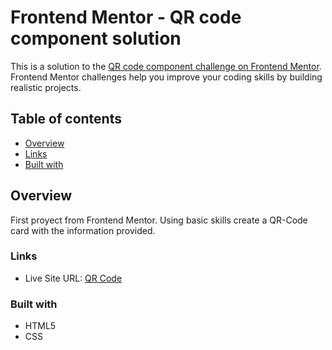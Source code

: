 # Frontend Mentor - QR code component solution

This is a solution to the [QR code component challenge on Frontend Mentor](https://www.frontendmentor.io/challenges/qr-code-component-iux_sIO_H). Frontend Mentor challenges help you improve your coding skills by building realistic projects. 

## Table of contents

- [Overview](#overview)
- [Links](#links)
- [Built with](#built-with)

## Overview
First proyect from Frontend Mentor. Using basic skills create a QR-Code card with the information provided. 

### Links

- Live Site URL: [QR Code](https://chinchilla15.github.io/qr-code/)

### Built with

- HTML5 
- CSS 